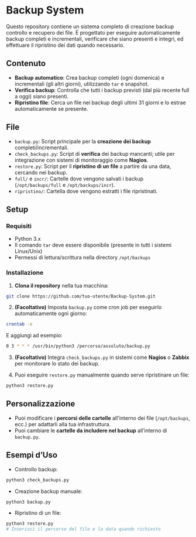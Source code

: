 # Backup System

Questo repository contiene un sistema completo di creazione backup controllo e recupero dei file. È progettato per eseguire automaticamente backup completi e incrementali, verificare che siano presenti e integri, ed effettuare il ripristino dei dati quando necessario.

## Contenuto

- **Backup automatico**: Crea backup completi (ogni domenica) e incrementali (gli altri giorni), utilizzando `tar` e snapshot.
- **Verifica backup**: Controlla che tutti i backup previsti (dal più recente full a oggi) siano presenti.
- **Ripristino file**: Cerca un file nei backup degli ultimi 31 giorni e lo estrae automaticamente se presente.

## File

- `backup.py`: Script principale per la **creazione dei backup** completi/incrementali.
- `check_backups.py`: Script di **verifica** dei backup mancanti; utile per integrazione con sistemi di monitoraggio come **Nagios**.
- `restore.py`: Script per il **ripristino di un file** a partire da una data, cercando nei backup.
- `full/` e `incr/`: Cartelle dove vengono salvati i backup (`/opt/backups/full` e `/opt/backups/incr`).
- `ripristino/`: Cartella dove vengono estratti i file ripristinati.

## Setup

### Requisiti

- Python 3.x
- Il comando `tar` deve essere disponibile (presente in tutti i sistemi Linux/Unix)
- Permessi di lettura/scrittura nella directory `/opt/backups`

### Installazione

1. **Clona il repository** nella tua macchina:

```bash
git clone https://github.com/tuo-utente/Backup-System.git
```

2. **(Facoltativo)** Imposta `backup.py` come cron job per eseguirlo automaticamente ogni giorno:

```bash
crontab -e
```

E aggiungi ad esempio:

```bash
0 3 * * * /usr/bin/python3 /percorso/assoluto/backup.py
```

3. **(Facoltativo)** Integra `check_backups.py` in sistemi come **Nagios** o **Zabbix** per monitorare lo stato dei backup.

4. Puoi eseguire `restore.py` manualmente quando serve ripristinare un file:

```bash
python3 restore.py
```

## Personalizzazione

- Puoi modificare i **percorsi delle cartelle** all'interno dei file (`/opt/backups`, ecc.) per adattarli alla tua infrastruttura.
- Puoi cambiare le **cartelle da includere nel backup** all’interno di `backup.py`.

## Esempi d’Uso

- Controllo backup:

```bash
python3 check_backups.py
```

- Creazione backup manuale:

```bash
python3 backup.py
```

- Ripristino di un file:

```bash
python3 restore.py
# Inserisci il percorso del file e la data quando richiesto
```
